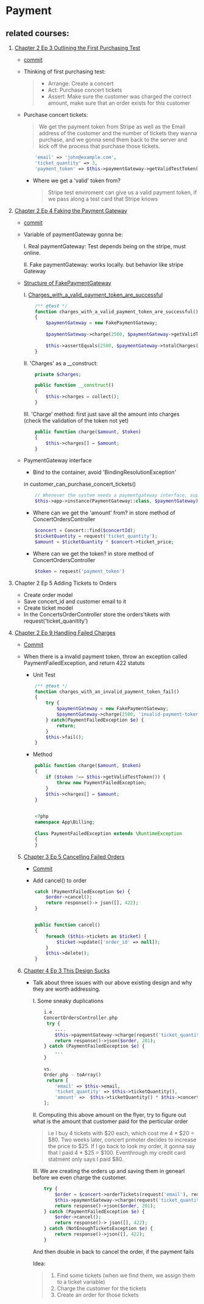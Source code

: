 # Payment

## related courses:
1. [Chapter 2 Ep 3 Outlining the First Purchasing Test](https://course.testdrivenlaravel.com/lessons/module-2/outlining-the-first-purchasing-test#11)
    - [commit](https://github.com/yxj0312/ticketbeast/commit/cab02d220007eb392c338f52e4ff2c66ddb29997)

    - Thinking of first purchasing test:
        > - Arrange: Create a concert
        > - Act: Purchase concert tickets
        > - Assert: Make sure the customer was charged the correct amount, make sure that an order exists for this customer

    - Purchase concert tickets:

        > We get the payment token from Stripe as well as the Email address of the customer and the number of tickets they wanna purchase, and we gonna send them back to the server and kick off the process that purchase those tickets.

        ```php
            'email' => 'john@example.com',
            'ticket_quantity' => 3,
            'payment_token' => $this->paymentGateway->getValidTestToken()
        ```

        - Where we get a 'valid' token from?
            > Stripe test enviroment can give us a valid payment token, if we pass along a test card that Stripe knows

2. [Chapter 2 Ep 4 Faking the Payment Gateway](https://course.testdrivenlaravel.com/lessons/module-2/faking-the-payment-gateway?autoplay=true#12)

   - [commit](https://github.com/yxj0312/ticketbeast/commit/16e9745ff17f38f3ba89ab804e579301fa423b71)

   - Variable of paymentGateway gonna be:
       
       I. Real paymentGateway: Test depends being on the stripe, must online.

       II. Fake paymentGateway: works locally. but behavior like stripe Gateway
    
    - [Structure of FakePaymentGateway](https://github.com/yxj0312/ticketbeast/blob/16e9745ff17f38f3ba89ab804e579301fa423b71/app/Billing/FakePaymentGateway.php)

        I. [Charges_with_a_valid_payment_token_are_successful](https://github.com/yxj0312/ticketbeast/blob/16e9745ff17f38f3ba89ab804e579301fa423b71/tests/Unit/Billing/FakePaymentGatewayTest.php)
        ```php
            /** @test */
            function charges_with_a_valid_payment_token_are_successful()
            {
                $paymentGateway = new FakePaymentGateway;
                
                $paymentGateway->charge(2500, $paymentGateway->getValidTestToken());
                
                $this->assertEquals(2500, $paymentGateway->totalCharges());
            }        
        ```
        II. 'Charges' as a __construct:

        ```php
            private $charges;
        
            public function __construct()
            {
                $this->charges = collect();   
            }
        ```
        III. 'Charge' method: first just save all the amount into charges (check the validation of the token not yet)

        ```php
            public function charge($amount, $token)
            {
                $this->charges[] = $amount;
            }
        ```

    - PaymentGateway interface

        - Bind to the container, avoid 'BindingResolutionException'

        in customer_can_purchase_concert_tickets()
        ```php
            // Whenever the system needs a paymentgateway interface, supply our $paymentGateway here.
            $this->app->instance(PaymentGateway::class, $paymentGateway);
        ```

        - Where can we get the 'amount' from?
        in store method of ConcertOrdersController
        ```php
            $concert = Concert::find($concertId);
            $ticketQuantity = request('ticket_quantity');
            $amount = $ticketQuantity * $concert->ticket_price;
        ```

        - Where can we get the token?
        in store method of ConcertOrdersController
        ```php
            $token = request('payment_token')
        ```

3.  Chapter 2 Ep 5 Adding Tickets to Orders
    - Create order model
    - Save concert_id and customer email to it
    - Create ticket model
    - In the ConcertsOrderController store the orders'tikets with request('ticket_quanitity')

4. [Chapter 2 Ep 9 Handling Failed Charges](https://course.testdrivenlaravel.com/lessons/module-2/handling-failed-charges#17)

    - [Commit](https://github.com/yxj0312/ticketbeast/commit/f5630d9085ba7cd65acc2539e5bb8fe4ef7d0b40)

    - When there is a invalid payment token, throw an exception called PaymentFailedException, and return 422 statuts
        
        - Unit Test
        ```php
            /** @test */
            function charges_with_an_invalid_payment_token_fail()
            {
                try {
                    $paymentGateway = new FakePaymentGateway;
                    $paymentGateway->charge(2500, 'invalid-payment-token');
                } catch(PaymentFailedException $e) {
                    return;
                }
                $this->fail();
            }
        ``` 

        - Method

        ```php
            public function charge($amount, $token)
            {
                if ($token !== $this->getValidTestToken()) {
                    throw new PaymentFailedException;
                }
                $this->charges[] = $amount;
            }
            

            <?php
            namespace App\Billing;
            
            Class PaymentFailedException extends \RuntimeException
            {
            }
        ```

    5. [Chapter 3 Ep 5 Cancelling Failed Orders](https://course.testdrivenlaravel.com/lessons/module-3/cancelling-failed-orders#23)

        - [Commit](https://github.com/yxj0312/ticketbeast/commit/dc27200fdb73898fdb3ce966ed152a8d96c3bef9)

        - Add cancel() to order
        ```php
            catch (PaymentFailedException $e) {
                $order->cancel();
                return response()-> json([], 422);
            }


            public function cancel()
            {
                foreach ($this->tickets as $ticket) {
                    $ticket->update(['order_id' => null]);
                }
                $this->delete();
            }
        ```
    6. [Chapter 4 Ep 3 This Design Sucks](https://course.testdrivenlaravel.com/lessons/module-4/this-design-sucks#28)

        -  Talk about three issues with our above existing design and why they are worth addressing.
            
            I. Some sneaky duplications
            ```php 
                i.e. 
                ConcertOrdersController.php
                 try {
                    ....
                    $this->paymentGateway->charge(request('ticket_quantity') * $concert->ticket_price, request('payment_token'));
                    return response()->json($order, 201);
                } catch (PaymentFailedException $e) {
                    ...
                }
                
                vs.
                Order.php - toArray()
                 return [
                    'email' => $this->email,
                    'ticket_quantity' => $this->ticketQuantity(),
                    'amount' =>  $this->ticketQuantity() * $this->concert->ticket_price,
                ];

            ```

            II. Computing this above amount on the flyer, try to figure out what is the amount that customer paid for the perticular order

            > i.e I buy 4 tickets with $20 each, which cost me 4 * $20 = $80.
            > Two weeks later, concert prmoter decides to increase the price to $25.
            > If I go back to look my order, it gonna say that I paid 4 * $25 = $100.
            > Eventhrough my credit card statment only says I paid $80.

            III. We are creating the orders up and saving them in genearl before we even charge the customer.

            ```php
                try {
                    $order = $concert->orderTickets(request('email'), request('ticket_quantity'));
                    $this->paymentGateway->charge(request('ticket_quantity') * $concert->ticket_price, request('payment_token'));
                    return response()->json($order, 201);
                } catch (PaymentFailedException $e) {
                    $order->cancel();
                    return response()-> json([], 422);
                } catch (NotEnoughTicketsException $e) {
                    return response()->json([], 422);
                }
            ```
            And then double in back to cancel the order, if the payment fails

            Idea:

            > 1. Find some tickets (when we find them, we assign them to a ticket variable)
            > 2. Charge the customer for the tickets
            > 3. Create an order for those tickets

            

